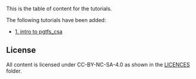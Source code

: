 <!--
SPDX-FileCopyrightText: 2024 Adrian C. Prelipcean <adrianprelipceanc@gmail.com>

SPDX-License-Identifier: CC-BY-NC-SA-4.0
-->

This is the table of content for the tutorials. 

The following tutorials have been added: 
- [1. intro to pgtfs_csa](001_pgtfs_csa/)


## License 

All content is licensed under CC-BY-NC-SA-4.0 as shown in the [LICENCES](../LICENSES/) folder.